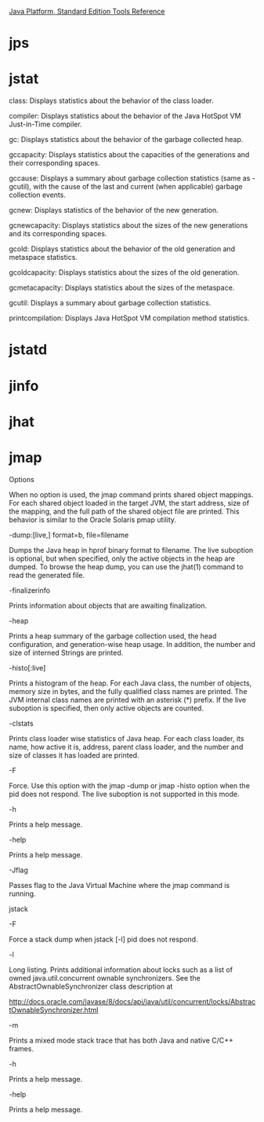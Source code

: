 [Java Platform, Standard Edition Tools Reference](https://docs.oracle.com/javase/8/docs/technotes/tools/unix/index.html)



# jps
# jstat

class: Displays statistics about the behavior of the class loader.

compiler: Displays statistics about the behavior of the Java HotSpot VM Just-in-Time compiler.

gc: Displays statistics about the behavior of the garbage collected heap.

gccapacity: Displays statistics about the capacities of the generations and their corresponding spaces.

gccause: Displays a summary about garbage collection statistics (same as -gcutil), with the cause of the last and current (when applicable) garbage collection events.

gcnew: Displays statistics of the behavior of the new generation.

gcnewcapacity: Displays statistics about the sizes of the new generations and its corresponding spaces.

gcold: Displays statistics about the behavior of the old generation and metaspace statistics.

gcoldcapacity: Displays statistics about the sizes of the old generation.

gcmetacapacity: Displays statistics about the sizes of the metaspace.

gcutil: Displays a summary about garbage collection statistics.

printcompilation: Displays Java HotSpot VM compilation method statistics.

# jstatd
# jinfo
# jhat
# jmap
Options

<no option>

When no option is used, the jmap command prints shared object mappings. For each shared object loaded in the target JVM, the start address, size of the mapping, and the full path of the shared object file are printed. This behavior is similar to the Oracle Solaris pmap utility.

-dump:[live,] format=b, file=filename

Dumps the Java heap in hprof binary format to filename. The live suboption is optional, but when specified, only the active objects in the heap are dumped. To browse the heap dump, you can use the jhat(1) command to read the generated file.

-finalizerinfo

Prints information about objects that are awaiting finalization.

-heap

Prints a heap summary of the garbage collection used, the head configuration, and generation-wise heap usage. In addition, the number and size of interned Strings are printed.

-histo[:live]

Prints a histogram of the heap. For each Java class, the number of objects, memory size in bytes, and the fully qualified class names are printed. The JVM internal class names are printed with an asterisk (*) prefix. If the live suboption is specified, then only active objects are counted.

-clstats

Prints class loader wise statistics of Java heap. For each class loader, its name, how active it is, address, parent class loader, and the number and size of classes it has loaded are printed.

-F

Force. Use this option with the jmap -dump or jmap -histo option when the pid does not respond. The live suboption is not supported in this mode.

-h

Prints a help message.

-help

Prints a help message.

-Jflag

Passes flag to the Java Virtual Machine where the jmap command is running.


jstack


-F

Force a stack dump when jstack [-l] pid does not respond.

-l

Long listing. Prints additional information about locks such as a list of owned java.util.concurrent ownable synchronizers. See the AbstractOwnableSynchronizer class description at

http://docs.oracle.com/javase/8/docs/api/java/util/concurrent/locks/AbstractOwnableSynchronizer.html

-m

Prints a mixed mode stack trace that has both Java and native C/C++ frames.

-h

Prints a help message.

-help

Prints a help message.






